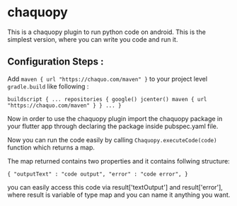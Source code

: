 # chaquopy

This is a chaquopy plugin to run python code on android. This is the simplest version, where you can write you code and run it.

## Configuration Steps : 

Add  `maven { url "https://chaquo.com/maven" }` to your project level `gradle.build` like following :

`
buildscript {
    ...
    repositories {
        google()
        jcenter()
        maven { url "https://chaquo.com/maven" }
    }
    ...
}
`

Now in order to use the chaquopy plugin import the chaquopy package in your flutter app through declaring the package inside pubspec.yaml file.

Now you can run the code easily by calling `Chaquopy.executeCode(code)` function which returns a map. 

The map returned contains two properties and it contains follwing structure:

`{
    "outputText" : "code output",
    "error" : "code error",
}`

you can easily access this code via result['textOutput'] and result['error'], where result is variable of type map and you can name it anything you want. 